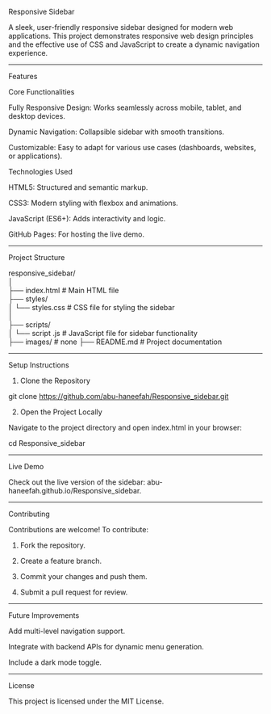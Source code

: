 Responsive Sidebar

A sleek, user-friendly responsive sidebar designed for modern web applications. This project demonstrates responsive web design principles and the effective use of CSS and JavaScript to create a dynamic navigation experience.




---

Features

Core Functionalities

Fully Responsive Design: Works seamlessly across mobile, tablet, and desktop devices.

Dynamic Navigation: Collapsible sidebar with smooth transitions.

Customizable: Easy to adapt for various use cases (dashboards, websites, or applications).


Technologies Used

HTML5: Structured and semantic markup.

CSS3: Modern styling with flexbox and animations.

JavaScript (ES6+): Adds interactivity and logic.

GitHub Pages: For hosting the live demo.



---

Project Structure

responsive_sidebar/  
│  
├── index.html          # Main HTML file  
├── styles/  
│   └── styles.css     # CSS file for styling the sidebar  
│  
├── scripts/  
│   └── script .js     # JavaScript file for sidebar functionality  
├── images/             # none
├── README.md           # Project documentation


---

Setup Instructions

1. Clone the Repository

git clone https://github.com/abu-haneefah/Responsive_sidebar.git

2. Open the Project Locally

Navigate to the project directory and open index.html in your browser:

cd Responsive_sidebar


---

Live Demo

Check out the live version of the sidebar: abu-haneefah.github.io/Responsive_sidebar.


---

Contributing

Contributions are welcome! To contribute:

1. Fork the repository.


2. Create a feature branch.


3. Commit your changes and push them.


4. Submit a pull request for review.




---

Future Improvements

Add multi-level navigation support.

Integrate with backend APIs for dynamic menu generation.

Include a dark mode toggle.



---

License

This project is licensed under the MIT License.
